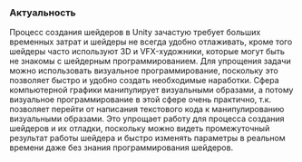 ### Актуальность 
Процесс создания шейдеров в Unity зачастую требует больших временных затрат и шейдеры не всегда удобно отлаживать, кроме того шейдеры часто используют 3D и VFX-художники, которые могут быть не знакомы с шейдерным программированием. Для упрощения задачи можно использовать визуальное программирование, поскольку это позволяет быстро и удобно создать необходимые наработки. Сфера компьютерной графики манипулирует визуальными образами, а потому визуальное программирование в этой сфере очень практично, т.к. позволяет перейти от написания текстового кода к манипулированию визуальными образами. Это упрощает работу для процесса создания шейдеров и их отладки, поскольку можно видеть промежуточный результат работы шейдера и быстро изменять параметры в реальном времени даже без знания программирования шейдеров. 